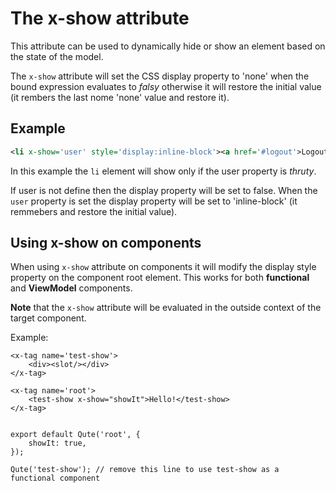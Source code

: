 # The x-show attribute

This attribute can be used to dynamically hide or show an element based on the state of the model.

The `x-show` attribute will set the CSS display property to 'none' when the bound expression evaluates to *falsy* otherwise it will restore the initial value (it rembers the last nome 'none' value and restore it).

## Example

```xml
<li x-show='user' style='display:inline-block'><a href='#logout'>Logout</a></li>

```

In this example the `li` element will show only if the user property is *thruty*.

If user is not define then the display property will be set to false. When the `user` property is set the display property will be set to 'inline-block' (it remmebers and restore the initial value).


## Using x-show on components

When using `x-show` attribute on components it will modify the display style property on the component root element. This works for both **functional** and **ViewModel** components.

**Note** that the `x-show` attribute will be evaluated in the outside context of the target component.

Example:

```jsq
<x-tag name='test-show'>
	<div><slot/></div>
</x-tag>

<x-tag name='root'>
	<test-show x-show="showIt">Hello!</test-show>
</x-tag>


export default Qute('root', {
    showIt: true,
});

Qute('test-show'); // remove this line to use test-show as a functional component

